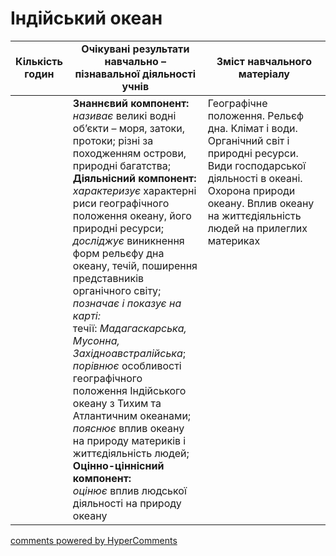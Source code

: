 <div id="hypercomments_widget" class="js-hypercomments-widget invisible"></div>

# Індійський океан

<table>
  <tr>
    <td width="10%" align="center"><b>Кількість годин</b></td>  
    <td width="45%" align="center"><b>Очікувані  результати  навчально – пізнавальної  діяльності  учнів</b></td>
    <td width="45%" align="center"><b>Зміст навчального матеріалу</b></td>
  </tr>
<tbody>
  <tr>
<td width="10%" style="vertical-align:top !important;"></td>
    <td width="45%" style="vertical-align:top !important;">
    <b>Знаннєвий компонент:</b><br>
    <i>називає</i> великі  водні об’єкти – моря, затоки, протоки; різні за походженням острови, природні багатства;<br>
    <b>Діяльнісний компонент:</b><br>
    <i>характеризує</i> характерні риси географічного положення океану, його природні ресурси;<br>
    <i>досліджує</i> виникнення форм рельєфу дна океану, течій, поширення представників органічного світу;<br>
    <i>позначає і показує на карті:</i><br>
    течії: <i>Мадагаскарська, Мусонна, Західноавстралійська</i>; <br>
    <i>порівнює</i> особливості географічного положення Індійського океану з Тихим та Атлантичним океанами; <br>
    <i>пояснює</i> вплив океану на природу материків і життєдіяльність людей;<br>
    <b>Оцінно-ціннісний компонент:</b><br>
    <i>оцінює</i> вплив людської діяльності на природу океану
</td>
    <td width="45%" style="vertical-align:top !important;">
    Географічне положення. Рельєф дна. Клімат і води.  Органічний світ і природні ресурси. Види господарської діяльності в океані. Охорона природи океану. Вплив океану на життєдіяльність людей на прилеглих материках
    </td>
  </tr>
</tbody>
</table>

<div class="js-hypercomments-container">
<a href="http://hypercomments.com" class="hc-link" title="comments widget">comments powered by HyperComments</a>
</div>